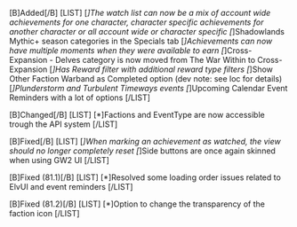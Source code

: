 [B]Added[/B]
[LIST]
[*]The watch list can now be a mix of account wide achievements for one character, character specific achievements for another character or all account wide or character specific
[*]Shadowlands Mythic+ season categories in the Specials tab
[*]Achievements can now have multiple moments when they were available to earn
[*]Cross-Expansion - Delves category is now moved from The War Within to Cross-Expansion
[*]Has Reward filter with additional reward type filters
[*]Show Other Faction Warband as Completed option (dev note: see loc for details)
[*]Plunderstorm and Turbulent Timeways events
[*]Upcoming Calendar Event Reminders with a lot of options
[/LIST]

[B]Changed[/B]
[LIST]
[*]Factions and EventType are now accessible trough the API system
[/LIST]

[B]Fixed[/B]
[LIST]
[*]When marking an achievement as watched, the view should no longer completely reset
[*]Side buttons are once again skinned when using GW2 UI
[/LIST]

[B]Fixed (81.1)[/B]
[LIST]
[*]Resolved some loading order issues related to ElvUI and event reminders
[/LIST]

[B]Fixed (81.2)[/B]
[LIST]
[*]Option to change the transparency of the faction icon
[/LIST]